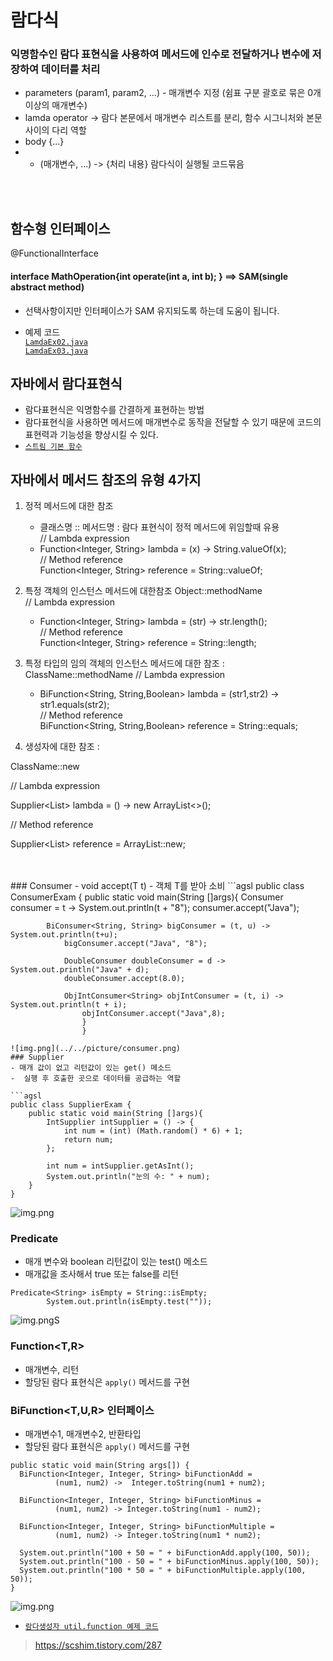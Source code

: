 # 람다식


### 익명함수인 람다 표현식을 사용하여 메서드에 인수로 전달하거나 변수에 저장하여 데이터를 처리
  - parameters (param1, param2, ...)    - 매개변수 지정 (쉼표 구분 괄호로 묶은 0개 이상의 매개변수)
  - lamda operator ->      람다 본문에서 매개변수 리스트를 분리, 함수 시그니처와 본문 사이의 다리 역할
  - body {...}
  - - (매개변수, ...) -> {처리 내용}      람다식이 실행될 코드묶음
<br>
<br>

## 함수형 인터페이스
@FunctionalInterface

#### interface MathOperation{int operate(int a, int b); }     ==> SAM(single abstract method)

 - 선택사항이지만 인터페이스가 SAM 유지되도록 하는데 도움이 됩니다.

- 예제 코드 <br>
[`LamdaEx02.java`](LamdaEx02.java) <br>
[`LamdaEx03.java`](LamdaEx03.java)

## 자바에서 람다표현식

- 람다표현식은 익명함수를 간결하게 표현하는 방법
- 람다표현식을 사용하면 메서드에 매개변수로 동작을 전달할 수 있기 때문에 코드의 표현력과 기능성을 향상시킬 수 있다.
- [`스트림 기본 함수`](LamdaEx04.java)

## 자바에서 메서드 참조의 유형 4가지



1. 정적 메서드에 대한 참조
    - 클래스명 :: 메서드명    : 람다 표현식이 정적 메서드에 위임할때 유용 <br>
   // Lambda expression  <br>
    - Function<Integer, String> lambda = (x) -> String.valueOf(x);  <br>
   // Method reference  <br>
     Function<Integer, String> reference = String::valueOf;  <br>

2. 특정 객체의 인스턴스 메서드에 대한참조       Object::methodName  <br>
  // Lambda expression  <br>
    - Function<Integer, String> lambda = (str) -> str.length();  <br>
  // Method reference  <br>
      Function<Integer, String> reference = String::length;  <br>
3. 특정 타입의 임의 객체의 인스턴스 메서드에 대한 참조  :   ClassName::methodName
   // Lambda expression  <br>
    - BiFunction<String, String,Boolean> lambda = (str1,str2) -> str1.equals(str2);  <br>
   // Method reference  <br>
      BiFunction<String, String,Boolean> reference = String::equals;  <br>
4. 생성자에 대한 참조    :

ClassName::new

// Lambda expression

Supplier<List<String>> lambda = () -> new ArrayList<>();

// Method reference

Supplier<List<String>> reference = ArrayList::new;



<br>
<br>
### Consumer<T>
- void accept(T t)
- 객체 T를 받아 소비
```agsl
public class ConsumerExam {
    public static void main(String []args){
        Consumer<String> consumer = t -> System.out.println(t + "8");
            consumer.accept("Java");
            
            BiConsumer<String, String> bigConsumer = (t, u) -> System.out.println(t+u);
                bigConsumer.accept("Java", "8");
                
                DoubleConsumer doubleConsumer = d -> System.out.println("Java" + d);
                doubleConsumer.accept(8.0);
                
                ObjIntConsumer<String> objIntConsumer = (t, i) -> System.out.println(t + i);
                    objIntConsumer.accept("Java",8);
                    }
                    }
```
![img.png](../../picture/consumer.png)
### Supplier
- 매개 값이 없고 리턴값이 있는 get() 메소드
-  실행 후 호출한 곳으로 데이터를 공급하는 역할

```agsl
public class SupplierExam {
    public static void main(String []args){
        IntSupplier intSupplier = () -> {
            int num = (int) (Math.random() * 6) + 1;
            return num;
        };
        
        int num = intSupplier.getAsInt();
        System.out.println("눈의 수: " + num);
    }
}
```
![img.png](../../picture/supplier01.png)

### Predicate
-  매개 변수와 boolean 리턴값이 있는 test() 메소드
- 매개값을 조사해서 true 또는 false를 리턴

```agsl
Predicate<String> isEmpty = String::isEmpty;
        System.out.println(isEmpty.test(""));
```
![img.png](../../picture/predicate01.png)S
### Function<T,R>
- 매개변수, 리턴
- 할당된 람다 표현식은 `apply()` 메서드를 구현
### BiFunction<T,U,R> 인터페이스
- 매개변수1, 매개변수2, 반환타입 
- 할당된 람다 표현식은 `apply()` 메서드를 구현
```agsl
public static void main(String args[]) {
  BiFunction<Integer, Integer, String> biFunctionAdd =
          (num1, num2) ->  Integer.toString(num1 + num2);

  BiFunction<Integer, Integer, String> biFunctionMinus =
          (num1, num2) -> Integer.toString(num1 - num2);

  BiFunction<Integer, Integer, String> biFunctionMultiple =
          (num1, num2) -> Integer.toString(num1 * num2);

  System.out.println("100 + 50 = " + biFunctionAdd.apply(100, 50));
  System.out.println("100 - 50 = " + biFunctionMinus.apply(100, 50));
  System.out.println("100 * 50 = " + biFunctionMultiple.apply(100, 50));
}
```
![img.png](../../picture/function01.png)
- [`람다생성자 util.function 예제 코드`](LamdaConstructorEx.java)
> https://scshim.tistory.com/287 




